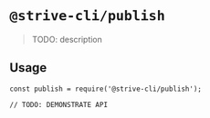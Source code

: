 # `@strive-cli/publish`

> TODO: description

## Usage

```
const publish = require('@strive-cli/publish');

// TODO: DEMONSTRATE API
```
